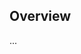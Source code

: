 <!-- Note: Please must use one of our issue templates to file an issue! 🛑 -->
<!-- 👉 https://github.com/JoshuaKGoldberg/cta-create-test-everything/issues/new/choose 👈 -->
<!-- **Issues that should have been filed with a template will be closed without action, and we will ask you to use a template.** -->

<!-- This blank issue template is only for issues that don't fit any of the templates. -->

## Overview

...
